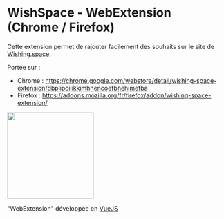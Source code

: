 # WishSpace - WebExtension (Chrome / Firefox)

Cette extension permet de rajouter facilement des souhaits sur le site de [Wishing.space](https://www.wishing.space).

Portée sur :
* Chrome : https://chrome.google.com/webstore/detail/wishing-space-extension/dbplipoilikkimhhencoefbhehimefba
* Firefox : https://addons.mozilla.org/fr/firefox/addon/wishing-space-extension/ 

<img src="https://www.wishing.space/img/whishing.space-chrome-extension.png" height="200">

"WebExtension" développée en [VueJS](https://vuejs.org/)
